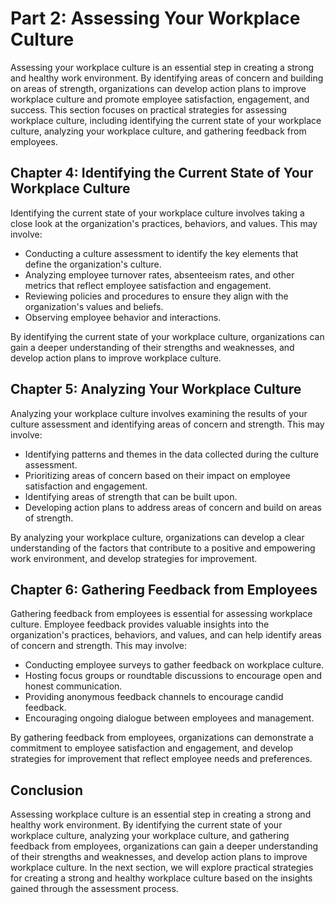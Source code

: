 Part 2: Assessing Your Workplace Culture
========================================

Assessing your workplace culture is an essential step in creating a strong and healthy work environment. By identifying areas of concern and building on areas of strength, organizations can develop action plans to improve workplace culture and promote employee satisfaction, engagement, and success. This section focuses on practical strategies for assessing workplace culture, including identifying the current state of your workplace culture, analyzing your workplace culture, and gathering feedback from employees.

Chapter 4: Identifying the Current State of Your Workplace Culture
------------------------------------------------------------------

Identifying the current state of your workplace culture involves taking a close look at the organization's practices, behaviors, and values. This may involve:

- Conducting a culture assessment to identify the key elements that define the organization's culture.
- Analyzing employee turnover rates, absenteeism rates, and other metrics that reflect employee satisfaction and engagement.
- Reviewing policies and procedures to ensure they align with the organization's values and beliefs.
- Observing employee behavior and interactions.

By identifying the current state of your workplace culture, organizations can gain a deeper understanding of their strengths and weaknesses, and develop action plans to improve workplace culture.

Chapter 5: Analyzing Your Workplace Culture
-------------------------------------------

Analyzing your workplace culture involves examining the results of your culture assessment and identifying areas of concern and strength. This may involve:

- Identifying patterns and themes in the data collected during the culture assessment.
- Prioritizing areas of concern based on their impact on employee satisfaction and engagement.
- Identifying areas of strength that can be built upon.
- Developing action plans to address areas of concern and build on areas of strength.

By analyzing your workplace culture, organizations can develop a clear understanding of the factors that contribute to a positive and empowering work environment, and develop strategies for improvement.

Chapter 6: Gathering Feedback from Employees
--------------------------------------------

Gathering feedback from employees is essential for assessing workplace culture. Employee feedback provides valuable insights into the organization's practices, behaviors, and values, and can help identify areas of concern and strength. This may involve:

- Conducting employee surveys to gather feedback on workplace culture.
- Hosting focus groups or roundtable discussions to encourage open and honest communication.
- Providing anonymous feedback channels to encourage candid feedback.
- Encouraging ongoing dialogue between employees and management.

By gathering feedback from employees, organizations can demonstrate a commitment to employee satisfaction and engagement, and develop strategies for improvement that reflect employee needs and preferences.

Conclusion
----------

Assessing workplace culture is an essential step in creating a strong and healthy work environment. By identifying the current state of your workplace culture, analyzing your workplace culture, and gathering feedback from employees, organizations can gain a deeper understanding of their strengths and weaknesses, and develop action plans to improve workplace culture. In the next section, we will explore practical strategies for creating a strong and healthy workplace culture based on the insights gained through the assessment process.
